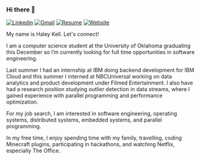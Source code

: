 ### Hi there 👋

[![Linkedin](https://img.shields.io/badge/-haleykell-blue&?logo=linkedin&color=blue&?link=https://www.linkedin.com/in/haleykell&link=https://www.linkedin.com/in/haleykell)](https://www.linkedin.com/in/haleykell) [![Gmail](https://img.shields.io/badge/-haley.a.kell-blue&?logo=gmail&logoColor=white&color=D14836&?link=mailto:haley.a.kell@gmail.com&link=mailto:haley.a.kell@gmail.com)](mailto:haley.a.kell@gmail.com) [![Resume](https://img.shields.io/badge/-Resume-blue&?color=blueviolet&?link=https://drive.google.com/file/d/1bGEaZgVihyC_JQafkVAM01gGRZXbBaFa/view?usp=sharing&link=https://drive.google.com/file/d/1bGEaZgVihyC_JQafkVAM01gGRZXbBaFa/view?usp=sharing)](https://drive.google.com/file/d/1bGEaZgVihyC_JQafkVAM01gGRZXbBaFa/view?usp=sharing) [![Website](https://img.shields.io/badge/-haleykell.me-blue&?color=darkred&?link=https://www.haleykell.me&link=https://www.haleykell.me)](http://www.haleykell.me)

My name is Haley Kell. Let's connect!

I am a computer science student at the University of Oklahoma graduating this December so I’m currently looking for full time opportunities in software engineering.

Last summer I had an internship at IBM doing backend development for IBM Cloud and this summer I interned at NBCUniversal working on data analytics and product development under Filmed Entertainment. I also have had a research position studying outlier detection in data streams, where I gained experience with parallel programming and performance optimization.

For my job search, I am interested in software engineering, operating systems, distributed systems, embedded systems, and parallel programming.

In my free time, I enjoy spending time with my family, travelling, coding Minecraft plugins, participating in hackathons, and watching Netflix, especially The Office.
